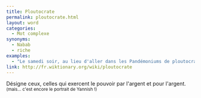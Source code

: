 ```yaml
---
title: Ploutocrate
permalink: ploutocrate.html
layout: word
categories:
  - Mot complexe
synonyms:
  - Nabab
  - riche
examples:
  - "Le samedi soir, au lieu d'aller dans les Pandémoniums de ploutocrates concupiscents, faites donc cette démonstration..."
link: http://fr.wiktionary.org/wiki/ploutocrate
---
```


Désigne ceux, celles qui exercent le pouvoir par l'argent et pour l'argent. <small>(mais... c'est encore le portrait de Yannish !)</small>

